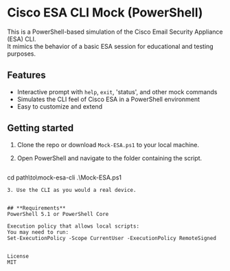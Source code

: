 # Cisco ESA CLI Mock (PowerShell)

This is a PowerShell-based simulation of the Cisco Email Security Appliance (ESA) CLI.  
It mimics the behavior of a basic ESA session for educational and testing purposes.

## Features

- Interactive prompt with `help`, `exit`, 'status', and other mock commands
- Simulates the CLI feel of Cisco ESA in a PowerShell environment
- Easy to customize and extend

  

## Getting started

1. Clone the repo or download `Mock-ESA.ps1` to your local machine.
2. Open PowerShell and navigate to the folder containing the script.

   ```powershell
cd path\to\mock-esa-cli
.\Mock-ESA.ps1
```
3. Use the CLI as you would a real device.


## **Requirements**
PowerShell 5.1 or PowerShell Core

Execution policy that allows local scripts:
You may need to run:
Set-ExecutionPolicy -Scope CurrentUser -ExecutionPolicy RemoteSigned


License
MIT

